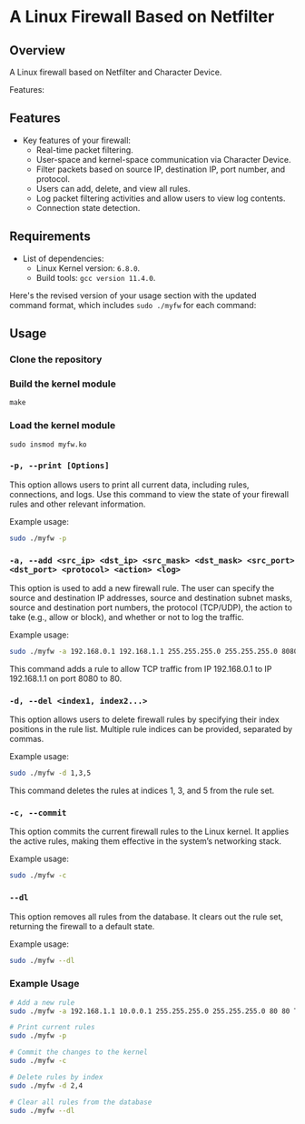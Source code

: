 # A Linux Firewall Based on Netfilter


## Overview

A Linux firewall based on Netfilter and Character Device.

Features:



## Features
- Key features of your firewall:
   - Real-time packet filtering.
   - User-space and kernel-space communication via Character Device.
   - Filter packets based on source IP, destination IP, port number, and protocol.
   - Users can add, delete, and view all rules.
   - Log packet filtering activities and allow users to view log contents.
   - Connection state detection.


## Requirements
- List of dependencies:
  - Linux Kernel version: `6.8.0`.
  - Build tools: `gcc version 11.4.0`.


Here's the revised version of your usage section with the updated command format, which includes `sudo ./myfw` for each command:

## Usage

### Clone the repository

### Build the kernel module
```
make
```

### Load the kernel module
```
sudo insmod myfw.ko
```

### `-p, --print [Options]`
This option allows users to print all current data, including rules, connections, and logs. Use this command to view the state of your firewall rules and other relevant information.

Example usage:
```bash
sudo ./myfw -p
```

### `-a, --add <src_ip> <dst_ip> <src_mask> <dst_mask> <src_port> <dst_port> <protocol> <action> <log>`
This option is used to add a new firewall rule. The user can specify the source and destination IP addresses, source and destination subnet masks, source and destination port numbers, the protocol (TCP/UDP), the action to take (e.g., allow or block), and whether or not to log the traffic.

Example usage:
```bash
sudo ./myfw -a 192.168.0.1 192.168.1.1 255.255.255.0 255.255.255.0 8080 80 TCP allow true
```
This command adds a rule to allow TCP traffic from IP 192.168.0.1 to IP 192.168.1.1 on port 8080 to 80.

### `-d, --del <index1, index2...>`
This option allows users to delete firewall rules by specifying their index positions in the rule list. Multiple rule indices can be provided, separated by commas.

Example usage:
```bash
sudo ./myfw -d 1,3,5
```
This command deletes the rules at indices 1, 3, and 5 from the rule set.

### `-c, --commit`
This option commits the current firewall rules to the Linux kernel. It applies the active rules, making them effective in the system’s networking stack.

Example usage:
```bash
sudo ./myfw -c
```

### `--dl`
This option removes all rules from the database. It clears out the rule set, returning the firewall to a default state.

Example usage:
```bash
sudo ./myfw --dl
```

### Example Usage

```bash
# Add a new rule
sudo ./myfw -a 192.168.1.1 10.0.0.1 255.255.255.0 255.255.255.0 80 80 TCP allow true

# Print current rules
sudo ./myfw -p

# Commit the changes to the kernel
sudo ./myfw -c

# Delete rules by index
sudo ./myfw -d 2,4

# Clear all rules from the database
sudo ./myfw --dl
```

